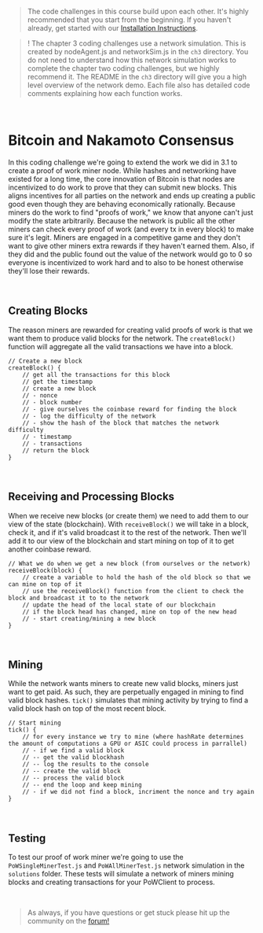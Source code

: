 > The code challenges in this course build upon each other. It's highly recommended that you start from the beginning. If you haven't already, get started with our [Installation Instructions](https://www.burrrata.ch/ces-website/docs/en/sync/dev-env-setup).

> ! The chapter 3 coding challenges use a network simulation. This is created by nodeAgent.js and networkSim.js in the `ch3` directory. You do not need to understand how this network simulation works to complete the chapter two coding challenges, but we highly recommend it. The README in the `ch3` directory will give you a high level overview of the network demo. Each file also has detailed code comments explaining how each function works.

<br />

# Bitcoin and Nakamoto Consensus

In this coding challenge we're going to extend the work we did in 3.1 to create a proof of work miner node. While hashes and networking have existed for a long time, the core innovation of Bitcoin is that nodes are incentivized to do work to prove that they can submit new blocks. This aligns incentives for all parties on the network and ends up creating a public good even though they are behaving economically rationally. Because miners do the work to find "proofs of work," we know that anyone can't just modify the state arbitrarily. Because the network is public all the other miners can check every proof of work (and every tx in every block) to make sure it's legit. Miners are engaged in a competitive game and they don't want to give other miners extra rewards if they haven't earned them. Also, if they did and the public found out the value of the network would go to 0 so everyone is incentivized to work hard and to also to be honest otherwise they'll lose their rewards.

<br />

## Creating Blocks

The reason miners are rewarded for creating valid proofs of work is that we want them to produce valid blocks for the network. The `createBlock()` function will aggregate all the valid transactions we have into a block.
```
// Create a new block
createBlock() {
	// get all the transactions for this block
	// get the timestamp
	// create a new block
	// - nonce
	// - block number
	// - give ourselves the coinbase reward for finding the block
	// - log the difficulty of the network
	// - show the hash of the block that matches the network difficulty
	// - timestamp
	// - transactions
	// return the block
}
```

<br />

## Receiving and Processing Blocks

When we receive new blocks (or create them) we need to add them to our view of the state (blockchain). With `receiveBlock()` we will take in a block, check it, and if it's valid broadcast it to the rest of the network. Then we'll add it to our view of the blockchain and start mining on top of it to get another coinbase reward.
```
// What we do when we get a new block (from ourselves or the network)
receiveBlock(block) {
	// create a variable to hold the hash of the old block so that we can mine on top of it
	// use the receiveBlock() function from the client to check the block and broadcast it to to the network
	// update the head of the local state of our blockchain
	// if the block head has changed, mine on top of the new head
	// - start creating/mining a new block
}
```

<br />

## Mining

While the network wants miners to create new valid blocks, miners just want to get paid. As such, they are perpetually engaged in mining to find valid block hashes. `tick()` simulates that mining activity by trying to find a valid block hash on top of the most recent block.
```
// Start mining
tick() {
	// for every instance we try to mine (where hashRate determines the amount of computations a GPU or ASIC could process in parrallel)
	// - if we find a valid block
	// -- get the valid blockhash
	// -- log the results to the console
	// -- create the valid block
	// -- process the valid block
	// -- end the loop and keep mining
	// - if we did not find a block, incriment the nonce and try again
}
```

<br />

## Testing

To test our proof of work miner we're going to use the `PoWSingleMinerTest.js` and `PoWAllMinerTest.js` network simulation in the `solutions` folder. These tests will simulate a network of miners mining blocks and creating transactions for your PoWClient to process.

<br />

> As always, if you have questions or get stuck please hit up the community on the [forum!](https://forum.cryptoeconomics.study)
